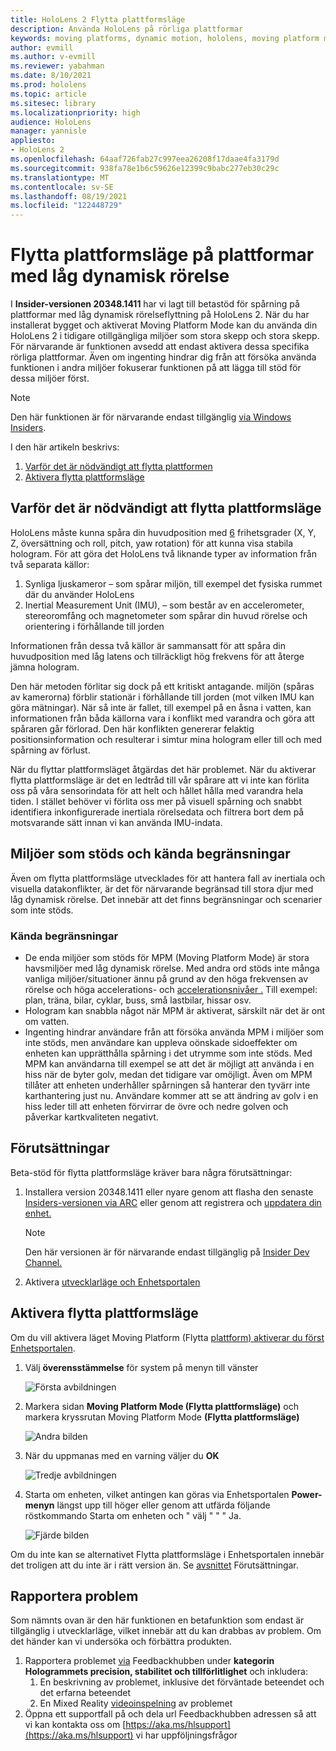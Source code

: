 ```yaml
---
title: HoloLens 2 Flytta plattformsläge
description: Använda HoloLens på rörliga plattformar
keywords: moving platforms, dynamic motion, hololens, moving platform mode
author: evmill
ms.author: v-evmill
ms.reviewer: yabahman
ms.date: 8/10/2021
ms.prod: hololens
ms.topic: article
ms.sitesec: library
ms.localizationpriority: high
audience: HoloLens
manager: yannisle
appliesto:
- HoloLens 2
ms.openlocfilehash: 64aaf726fab27c997eea26208f17daae4fa3179d
ms.sourcegitcommit: 938fa78e1b6c59626e12399c9babc277eb30c29c
ms.translationtype: MT
ms.contentlocale: sv-SE
ms.lasthandoff: 08/19/2021
ms.locfileid: "122448729"
---
```

# <a name="moving-platform-mode-on-low-dynamic-motion-moving-platforms"></a>Flytta plattformsläge på plattformar med låg dynamisk rörelse

I **Insider-versionen 20348.1411** har vi lagt till betastöd för spårning på plattformar med låg dynamisk rörelseflyttning på HoloLens 2. När du har installerat bygget och aktiverat Moving Platform Mode kan du använda din HoloLens 2 i tidigare otillgängliga miljöer som stora skepp och stora skepp. För närvarande är funktionen avsedd att endast aktivera dessa specifika rörliga plattformar. Även om ingenting hindrar dig från att försöka använda funktionen i andra miljöer fokuserar funktionen på att lägga till stöd för dessa miljöer först.

> [!NOTE]
> Den här funktionen är för närvarande endast tillgänglig [via Windows Insiders](hololens-insider.md).

I den här artikeln beskrivs:

1. [Varför det är nödvändigt att flytta plattformen](#why-moving-platform-mode-is-necessary)
1. [Aktivera flytta plattformsläge](#enabling-moving-platform-mode)

## <a name="why-moving-platform-mode-is-necessary"></a>Varför det är nödvändigt att flytta plattformsläge

HoloLens måste kunna spåra din huvudposition med [6](https://en.wikipedia.org/wiki/Six_degrees_of_freedom) frihetsgrader (X, Y, Z, översättning och roll, pitch, yaw rotation) för att kunna visa stabila hologram. För att göra det HoloLens två liknande typer av information från två separata källor:

1. Synliga ljuskameror – som spårar miljön, till exempel det fysiska rummet där du använder HoloLens
1. Inertial Measurement Unit (IMU), – som består av en accelerometer, stereoromfång och magnetometer som spårar din huvud rörelse och orientering i förhållande till jorden

Informationen från dessa två källor är sammansatt för att spåra din huvudposition med låg latens och tillräckligt hög frekvens för att återge jämna hologram.

Den här metoden förlitar sig dock på ett kritiskt antagande. miljön (spåras av kamerorna) förblir stationär i förhållande till jorden (mot vilken IMU kan göra mätningar). När så inte är fallet, till exempel på en åsna i vatten, kan informationen från båda källorna vara i konflikt med varandra och göra att spåraren går förlorad. Den här konflikten genererar felaktig positionsinformation och resulterar i simtur mina hologram eller till och med spårning av förlust.

När du flyttar plattformsläget åtgärdas det här problemet. När du aktiverar flytta plattformsläge är det en ledtråd till vår spårare att vi inte kan förlita oss på våra sensorindata för att helt och hållet hålla med varandra hela tiden. I stället behöver vi förlita oss mer på visuell spårning och snabbt identifiera inkonfigurerade inertiala rörelsedata och filtrera bort dem på motsvarande sätt innan vi kan använda IMU-indata.

## <a name="supported-environments-and-known-limitations"></a>Miljöer som stöds och kända begränsningar

Även om flytta plattformsläge utvecklades för att hantera fall av inertiala och visuella datakonflikter, är det för närvarande begränsad till stora djur med låg dynamisk rörelse. Det innebär att det finns begränsningar och scenarier som inte stöds.

### <a name="known-limitations"></a>Kända begränsningar

- De enda miljöer som stöds för MPM (Moving Platform Mode) är stora havsmiljöer med låg dynamisk rörelse. Med andra ord stöds inte många  vanliga miljöer/situationer ännu på grund av den höga frekvensen av rörelse och höga accelerations- och [accelerationsnivåer .](https://en.wikipedia.org/wiki/Jerk_(physics)) Till exempel: plan, träna, bilar, cyklar, buss, små lastbilar, hissar osv.
- Hologram kan snabbla något när MPM är aktiverat, särskilt när det är ont om vatten.
- Ingenting hindrar användare från att försöka använda MPM i miljöer som inte stöds, men användare kan uppleva oönskade sidoeffekter om enheten kan upprätthålla spårning i det utrymme som inte stöds. Med MPM kan användarna till exempel se att det är möjligt att använda i en hiss när de byter golv, medan det tidigare var omöjligt. Även om MPM tillåter att enheten underhåller spårningen så hanterar den tyvärr inte karthantering just nu. Användare kommer att se att ändring av golv i en hiss leder till att enheten förvirrar de övre och nedre golven och påverkar kartkvaliteten negativt.

## <a name="prerequisites"></a>Förutsättningar

Beta-stöd för flytta plattformsläge kräver bara några förutsättningar:

1. Installera version 20348.1411 eller nyare genom att flasha den senaste [Insiders-versionen via ARC](hololens-insider.md#ffu-download-and-flash-directions) eller genom att registrera och [uppdatera din enhet.](hololens-insider.md#start-receiving-insider-builds)

   > [!NOTE]
   > Den här versionen är för närvarande endast tillgänglig på [Insider Dev Channel.](hololens-insider.md#start-receiving-insider-builds)

2. Aktivera [utvecklarläge och Enhetsportalen](/mixed-reality/develop/platform-capabilities-and-apis/using-the-windows-device-portal)

## <a name="enabling-moving-platform-mode"></a>Aktivera flytta plattformsläge

Om du vill aktivera läget Moving Platform (Flytta [plattform) aktiverar du först Enhetsportalen](/windows/mixed-reality/develop/platform-capabilities-and-apis/using-the-windows-device-portal).

1. Välj **överensstämmelse** för system på menyn till vänster

   ![Första avbildningen](.\images\moving-platform-1z.png)

2. Markera sidan **Moving Platform Mode (Flytta plattformsläge)** och markera kryssrutan Moving Platform Mode **(Flytta plattformsläge)**

    ![Andra bilden](.\images\moving-platform-2z.png)

3. När du uppmanas med en varning väljer du **OK**

   ![Tredje avbildningen](.\images\moving-platform-3z.png)

4. Starta om enheten, vilket antingen kan göras via Enhetsportalen **Power-menyn** längst upp till höger eller genom att utfärda följande röstkommando Starta om enheten och &quot; välj &quot; &quot; &quot; Ja.

   ![Fjärde bilden](.\images\moving-platform-4z.png)

Om du inte kan se alternativet Flytta plattformsläge i Enhetsportalen innebär det troligen att du inte är i rätt version än. Se [avsnittet](#prerequisites) Förutsättningar.

## <a name="reporting-issues"></a>Rapportera problem

Som nämnts ovan är den här funktionen en betafunktion som endast är tillgänglig i utvecklarläge, vilket innebär att du kan drabbas av problem. Om det händer kan vi undersöka och förbättra produkten.

1. Rapportera problemet [via](hololens-feedback.md) Feedbackhubben under **kategorin Hologrammets precision, stabilitet och tillförlitlighet** och inkludera:
    1. En beskrivning av problemet, inklusive det förväntade beteendet och det erfarna beteendet
    1. En Mixed Reality [videoinspelning](holographic-photos-and-videos.md#capture-a-mixed-reality-video) av problemet
2.  Öppna ett supportfall på och dela url Feedbackhubben adressen så att vi kan kontakta oss om [https://aka.ms/hlsupport](https://aka.ms/hlsupport) vi har uppföljningsfrågor